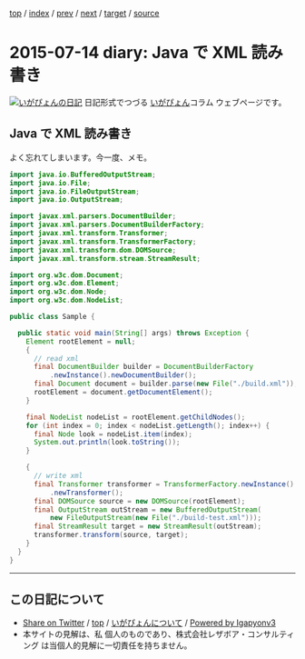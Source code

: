 [top](../index.html) 
 / [index](index.html) 
 / [prev](ig150709.html) 
 / [next](ig150724.html) 
 / [target](http://www.igapyon.jp/igapyon/diary/2015/ig150714.html) 
 / [source](https://github.com/igapyon/diary/blob/master/2015/ig150714.src.md) 

2015-07-14 diary: Java で XML 読み書き
=====================================================================================================
[![いがぴょんの日記](http://www.igapyon.jp/igapyon/diary/images/iga200306s.jpg "いがぴょん")](http://www.igapyon.jp/igapyon/diary/memo/memoigapyon.html) 日記形式でつづる [いがぴょん](http://www.igapyon.jp/igapyon/diary/memo/memoigapyon.html)コラム ウェブページです。

## Java で XML 読み書き

よく忘れてしまいます。今一度、メモ。

```java
import java.io.BufferedOutputStream;
import java.io.File;
import java.io.FileOutputStream;
import java.io.OutputStream;

import javax.xml.parsers.DocumentBuilder;
import javax.xml.parsers.DocumentBuilderFactory;
import javax.xml.transform.Transformer;
import javax.xml.transform.TransformerFactory;
import javax.xml.transform.dom.DOMSource;
import javax.xml.transform.stream.StreamResult;

import org.w3c.dom.Document;
import org.w3c.dom.Element;
import org.w3c.dom.Node;
import org.w3c.dom.NodeList;

public class Sample {

  public static void main(String[] args) throws Exception {
    Element rootElement = null;
    {
      // read xml
      final DocumentBuilder builder = DocumentBuilderFactory
          .newInstance().newDocumentBuilder();
      final Document document = builder.parse(new File("./build.xml"));
      rootElement = document.getDocumentElement();
    }

    final NodeList nodeList = rootElement.getChildNodes();
    for (int index = 0; index < nodeList.getLength(); index++) {
      final Node look = nodeList.item(index);
      System.out.println(look.toString());
    }

    {
      // write xml
      final Transformer transformer = TransformerFactory.newInstance()
          .newTransformer();
      final DOMSource source = new DOMSource(rootElement);
      final OutputStream outStream = new BufferedOutputStream(
          new FileOutputStream(new File("./build-test.xml")));
      final StreamResult target = new StreamResult(outStream);
      transformer.transform(source, target);
    }
  }
}
```


----------------------------------------------------------------------------------------------------

## この日記について

* [Share on Twitter](https://twitter.com/intent/tweet?hashtags=igapyon%2Cdiary%2C%E3%81%84%E3%81%8C%E3%81%B4%E3%82%87%E3%82%93&text=Java+%E3%81%A7+XML+%E8%AA%AD%E3%81%BF%E6%9B%B8%E3%81%8D&url=http%3A%2F%2Fwww.igapyon.jp%2Figapyon%2Fdiary%2F2015%2Fig150714.html) / [top](../index.html) / [いがぴょんについて](http://www.igapyon.jp/igapyon/diary/memo/memoigapyon.html) / [Powered by Igapyonv3](https://github.com/igapyon/igapyonv3)
* 本サイトの見解は、私 個人のものであり、株式会社レザボア・コンサルティング は当個人的見解に一切責任を持ちません。 
